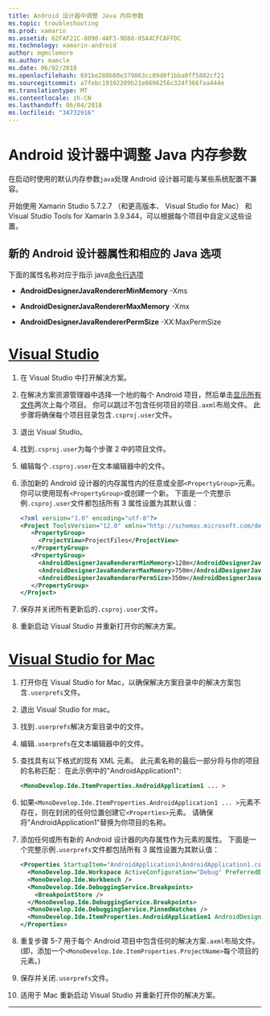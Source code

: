 ```yaml
---
title: Android 设计器中调整 Java 内存参数
ms.topic: troubleshooting
ms.prod: xamarin
ms.assetid: 62FAF21C-8090-4AF3-9D88-05A4CFCAFFDC
ms.technology: xamarin-android
author: mgmclemore
ms.author: mamcle
ms.date: 06/02/2018
ms.openlocfilehash: 691be280b80e379863cc09d0f1bba0ff5882cf21
ms.sourcegitcommit: a7febc19102209b21e0696256c324f366faa444e
ms.translationtype: MT
ms.contentlocale: zh-CN
ms.lasthandoff: 06/04/2018
ms.locfileid: "34732916"
---
```

# <a name="adjusting-java-memory-parameters-for-the-android-designer"></a>Android 设计器中调整 Java 内存参数

在启动时使用的默认内存参数`java`处理 Android 设计器可能与某些系统配置不兼容。

开始使用 Xamarin Studio 5.7.2.7 （和更高版本、 Visual Studio for Mac） 和 Visual Studio Tools for Xamarin 3.9.344，可以根据每个项目中自定义这些设置。

## <a name="new-android-designer-properties-and-corresponding-java-options"></a>新的 Android 设计器属性和相应的 Java 选项

下面的属性名称对应于指示 java[命令行选项](http://docs.oracle.com/javase/7/docs/technotes/tools/windows/java.html)

- **AndroidDesignerJavaRendererMinMemory** -Xms

- **AndroidDesignerJavaRendererMaxMemory** -Xmx

- **AndroidDesignerJavaRendererPermSize** -XX:MaxPermSize


# <a name="visual-studiotabvswin"></a>[Visual Studio](#tab/vswin)

1.  在 Visual Studio 中打开解决方案。

2.  在解决方案资源管理器中选择一个地的每个 Android 项目，然后单击[显示所有文件](https://msdn.microsoft.com/en-us/library/4afxey9h.aspx)两次上每个项目。 你可以跳过不包含任何项目的项目`.axml`布局文件。 此步骤将确保每个项目目录包含`.csproj.user`文件。

3.  退出 Visual Studio。

4.  找到`.csproj.user`为每个步骤 2 中的项目文件。

5.  编辑每个`.csproj.user`在文本编辑器中的文件。

6.  添加新的 Android 设计器的内存属性内的任意或全部`<PropertyGroup>`元素。 你可以使用现有`<PropertyGroup>`或创建一个新。 下面是一个完整示例`.csproj.user`文件都包括所有 3 属性设置为其默认值：

    ```xml
    <?xml version="1.0" encoding="utf-8"?>
    <Project ToolsVersion="12.0" xmlns="http://schemas.microsoft.com/developer/msbuild/2003">
       <PropertyGroup>
         <ProjectView>ProjectFiles</ProjectView>
       </PropertyGroup>
       <PropertyGroup>
         <AndroidDesignerJavaRendererMinMemory>128m</AndroidDesignerJavaRendererMinMemory>
         <AndroidDesignerJavaRendererMaxMemory>750m</AndroidDesignerJavaRendererMaxMemory>
         <AndroidDesignerJavaRendererPermSize>350m</AndroidDesignerJavaRendererPermSize>
       </PropertyGroup>
    </Project>
    ```

7.  保存并关闭所有更新后的`.csproj.user`文件。

8.  重新启动 Visual Studio 并重新打开你的解决方案。

# <a name="visual-studio-for-mactabvsmac"></a>[Visual Studio for Mac](#tab/vsmac)

1.  打开你在 Visual Studio for Mac，以确保解决方案目录中的解决方案包含`.userprefs`文件。

2.  退出 Visual Studio for mac。

3.  找到`.userprefs`解决方案目录中的文件。

4.  编辑`.userprefs`在文本编辑器中的文件。

5.  查找具有以下格式的现有 XML 元素。 此元素名称的最后一部分将与你的项目的名称匹配： 在此示例中的"AndroidApplication1":

    ```xml
    <MonoDevelop.Ide.ItemProperties.AndroidApplication1 ... >
    ```

6.  如果`<MonoDevelop.Ide.ItemProperties.AndroidApplication1 ... >`元素不存在，则在封闭的任何位置创建它`<Properties>`元素。 请确保将"AndroidApplication1"替换为你项目的名称。

7.  添加任何或所有新的 Android 设计器的内存属性作为元素的属性。 下面是一个完整示例`.userprefs`文件都包括所有 3 属性设置为其默认值：

    ```xml
    <Properties StartupItem="AndroidApplication1\AndroidApplication1.csproj">
      <MonoDevelop.Ide.Workspace ActiveConfiguration="Debug" PreferredExecutionTarget="Android.SelectDevice" />
      <MonoDevelop.Ide.Workbench />
      <MonoDevelop.Ide.DebuggingService.Breakpoints>
        <BreakpointStore />
      </MonoDevelop.Ide.DebuggingService.Breakpoints>
      <MonoDevelop.Ide.DebuggingService.PinnedWatches />
      <MonoDevelop.Ide.ItemProperties.AndroidApplication1 AndroidDesignerJavaRendererMinMemory="128m" AndroidDesignerJavaRendererMaxMemory="750m" AndroidDesignerJavaRendererPermSize="350m" />
    </Properties>
    ```

8.  重复步骤 5-7 用于每个 Android 项目中包含任何的解决方案`.axml`布局文件。 (即，添加一个`<MonoDevelop.Ide.ItemProperties.ProjectName>`每个项目的元素。)

9.  保存并关闭`.userprefs`文件。

10. 适用于 Mac 重新启动 Visual Studio 并重新打开你的解决方案。

-----

